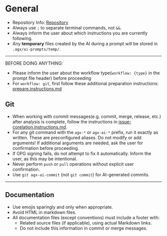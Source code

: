 # General

- Repository Info: [Repository](Repository..agx.md)
- Always use `;` to separate terminal commands, not `&&`.
- Always inform the user about which instructions you are currently following.
- Any **temporary** files created by the AI during a prompt will be stored in `.agx/ai-prompts/temp/`.

---

BEFORE DOING ANYTHING:
- Please inform the user about the workflow type(`workflow: {type}` in the prompt file header) before proceeding
- For `workflow: git`, first follow these additional preparation instructions:
  [prepare.instructions.md](../.agx/ai-prompts/git/tasks/prepare.instructions.md)

## Git

- When working with commit messages(e.g. commit, merge, release, etc.)
  after analysis is complete, follow the instructions in [issue-corelation.instructions.md](../.agx/ai-prompts/git/tasks/issue-corelation.instructions.md).
- For any git command with the `agx-*` or `agx-ai-*` prefix, run it exactly as written.
  These are preconfigured aliases. Do not modify or add arguments!
  If additional arguments are needed, ask the user for confirmation before proceeding.
- If GPG signing fails, do not attempt to fix it automatically. Inform the user, as this may be intentional.
- Never perform `push` or `pull` operations without explicit user confirmation.
- Use `git agx-ai-commit` (not `git commit`) for AI-generated commits.

---

## Documentation

- Use emojis sparingly and only when appropriate.
- Avoid HTML in markdown files.
- All documentation files (except conventions) must include a footer with:
  - Related source files (if applicable), using actual Markdown links.
  - Do not include this information in commit or merge messages.

